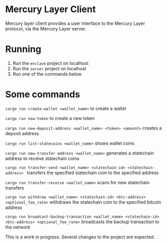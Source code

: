 # Mercury Layer Client

Mercury layer client provides a user interface to the Mercury Layer protocol, via the Mercury Layer server. 

# Running

1. Run the `enclave` project on localhost
2. Run the `server` project on localhost
3. Run one of the commands below

# Some commands

`cargo run create-wallet <wallet_name>` to create a wallet

`cargo run new-token` to create a new token

`cargo run new-deposit-address <wallet_name> <token> <amount>` creates a deposit address

`cargo run list-statecoins <wallet_name>` shows wallet coins

`cargo run new-transfer-address <wallet_name>` generates a statechain address to receive statechain coins

`cargo run transfer-send <wallet_name> <statechain-id> <statechain-address> ` transfers the specified statechain coin to the specified address

`cargo run transfer-receive <wallet_name>` scans for new statechain transfers

`cargo run withdraw <wallet_name> <statechain-id> <btc-address> <optional_fee_rate>` withdraws the statechain coin to the specified bitcoin address

`cargo run broadcast-backup-transaction <wallet_name> <statechain-id> <btc-address> <optional_fee_rate>` broadcasts the backup transaction to the network

This is a work in progress. Several changes to the project are expected.